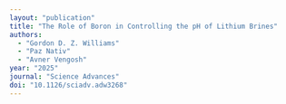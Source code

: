```yaml
---
layout: "publication"
title: "The Role of Boron in Controlling the pH of Lithium Brines"
authors:
  - "Gordon D. Z. Williams"
  - "Paz Nativ"
  - "Avner Vengosh"
year: "2025"
journal: "Science Advances"
doi: "10.1126/sciadv.adw3268"
---
```


